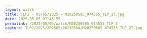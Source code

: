 ```yaml
---
layout: watch
title: TLP2 - 05/05/2025 - M20250505_074555_TLP_2T.jpg
date: 2025-05-05 07:45:55
permalink: /2025/05/05/watch/M20250505_074555_TLP_2
capture: TLP2/2025/202505/20250504/M20250505_074555_TLP_2T.jpg
---
```

